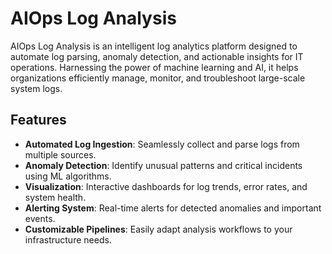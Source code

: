 # AIOps Log Analysis

AIOps Log Analysis is an intelligent log analytics platform designed to automate log parsing, anomaly detection, and actionable insights for IT operations. Harnessing the power of machine learning and AI, it helps organizations efficiently manage, monitor, and troubleshoot large-scale system logs.

## Features

- **Automated Log Ingestion**: Seamlessly collect and parse logs from multiple sources.
- **Anomaly Detection**: Identify unusual patterns and critical incidents using ML algorithms.
- **Visualization**: Interactive dashboards for log trends, error rates, and system health.
- **Alerting System**: Real-time alerts for detected anomalies and important events.
- **Customizable Pipelines**: Easily adapt analysis workflows to your infrastructure needs.



